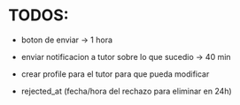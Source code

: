 # TODOS:

- boton de enviar -> 1 hora
- enviar notificacion a tutor sobre lo que sucedio -> 40 min
- crear profile para el tutor para que pueda modificar

- rejected_at (fecha/hora del rechazo para eliminar en 24h)
